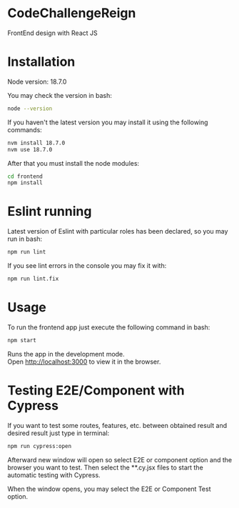 # CodeChallengeReign
FrontEnd design with React JS

# Installation

Node version: 18.7.0

You may check the version in bash:

```bash
node --version
```

If you haven't the latest version you may install it using the following commands:

```bash
nvm install 18.7.0
nvm use 18.7.0
```

After that you must install the node modules:

```bash
cd frontend
npm install
```

# Eslint running

Latest version of Eslint with particular roles has been declared, so you may run in bash:

```bash
npm run lint
```

If you see lint errors in the console you may fix it with:

```bash
npm run lint.fix
```

# Usage

To run the frontend app just execute the following command in bash:

```bash
npm start
```

Runs the app in the development mode.\
Open [http://localhost:3000](http://localhost:3000) to view it in the browser.

# Testing E2E/Component with Cypress

If you want to test some routes, features, etc. between obtained result and desired result just type in terminal:

```bash
npm run cypress:open
```

Afterward new window will open so select E2E or component option and the browser you want to test. Then select the **.cy.jsx files to start the automatic testing with Cypress.

When the window opens, you may select the E2E or Component Test option.
